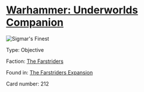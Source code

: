 # [Warhammer: Underworlds Companion](https://guidokessels.github.io/wh-underworlds)

  

![Sigmar's Finest](https://warhammerunderworlds.com/wp-content/uploads/sites/6/2018/03/212_ENG.png)



Type: Objective

Faction: [The Farstriders](https://guidokessels.github.io/wh-underworlds/factions/the-farstriders)

Found in: [The Farstriders Expansion](https://guidokessels.github.io/wh-underworlds/locations/the-farstriders-expansion)

Card number: 212
